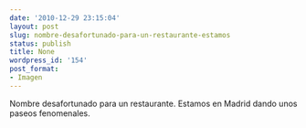 ```yaml
---
date: '2010-12-29 23:15:04'
layout: post
slug: nombre-desafortunado-para-un-restaurante-estamos
status: publish
title: None
wordpress_id: '154'
post_format:
- Imagen
---
```


Nombre desafortunado para un restaurante. Estamos en Madrid dando unos paseos fenomenales.
